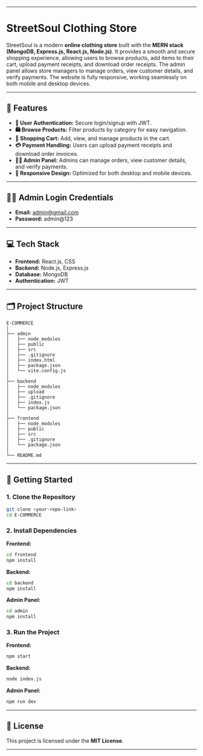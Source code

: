 
---

# StreetSoul Clothing Store

StreetSoul is a modern **online clothing store** built with the **MERN stack (MongoDB, Express.js, React.js, Node.js)**. It provides a smooth and secure shopping experience, allowing users to browse products, add items to their cart, upload payment receipts, and download order receipts. The admin panel allows store managers to manage orders, view customer details, and verify payments. The website is fully responsive, working seamlessly on both mobile and desktop devices.

---

## 🌟 Features

* **🔐 User Authentication:** Secure login/signup with JWT.
* **🛍️ Browse Products:** Filter products by category for easy navigation.
* **🛒 Shopping Cart:** Add, view, and manage products in the cart.
* **💳 Payment Handling:** Users can upload payment receipts and download order invoices.
* **🧑‍💼 Admin Panel:** Admins can manage orders, view customer details, and verify payments.
* **📱 Responsive Design:** Optimized for both desktop and mobile devices.

---

## 🧑‍💼 Admin Login Credentials

* **Email:** [admin@gmail.com](mailto:admin@gmail.com)
* **Password:** admin@123

---

## 💻 Tech Stack

* **Frontend:** React.js, CSS
* **Backend:** Node.js, Express.js
* **Database:** MongoDB
* **Authentication:** JWT

---

## 🗂️ Project Structure

```
E-COMMERCE
│
├── admin
│   ├── node_modules
│   ├── public
│   ├── src
│   ├── .gitignore
│   ├── index.html
│   ├── package.json
│   └── vite.config.js
│
├── backend
│   ├── node_modules
│   ├── upload
│   ├── .gitignore
│   ├── index.js
│   └── package.json
│
├── frontend
│   ├── node_modules
│   ├── public
│   ├── src
│   ├── .gitignore
│   └── package.json
│
└── README.md
```

---

## 🚀 Getting Started

### 1. Clone the Repository

```bash
git clone <your-repo-link>
cd E-COMMERCE
```

### 2. Install Dependencies

**Frontend:**

```bash
cd frontend
npm install
```

**Backend:**

```bash
cd backend
npm install
```

**Admin Panel:**

```bash
cd admin
npm install
```

### 3. Run the Project

**Frontend:**

```bash
npm start
```

**Backend:**

```bash
node index.js
```

**Admin Panel:**

```bash
npm run dev
```

---

## 📄 License

This project is licensed under the **MIT License**.

---

